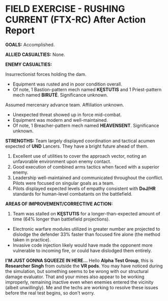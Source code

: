 # FIELD EXERCISE - RUSHING CURRENT (FTX-RC) After Action Report

**GOALS:** 
Accomplished.

**ALLIED CASUALTIES:** 
None.

**ENEMY CASUALTIES:** 

Insurrectionist forces holding the dam.
  - Equipment was rusted and in poor condition overall.
  - Of note, 1 Bastion-pattern mech named **KĘSTUTIS** and 1 Priest-pattern mech named **BIRUTĖ**. Significance unknown.

Assumed mercenary advance team. Affiliation unknown.
  - Unexpected threat showed up in force mid-combat.
  - Equipment was modern and well-maintained.
  - Of note, 1 Breacher-pattern mech named **HEAVENSENT**. Significance unknown.

**STRENGTHS:**
Team largely displayed coordination and tactical acumen expected of **UND** Lancers. They have a bright future ahead of them.
1. Excellent use of utilities to cover the approach vector, noting an unfavorable environment upon enemy contact.
2. Good execution of combined arms tactics when faced with a superior enemy.
3. Leadership well-maintained and communicated throughout the conflict. Pilots were focused on singular goals as a team.
4. Pilots displayed expected levels of empathy consistent with **DoJ/HR** standards for human-level combatants on the battlefield.

**AREAS OF IMPROVEMENT/CORRECTIVE ACTION:**
1. Team was stalled on **KĘSTUTIS** for a longer-than-expected amount of time (64% longer than battlefield projections).
  - Electronic warfare modules utilized in greater number are projected to dislodge the defender 33% faster than focused fire alone (the method taken in practice).
  - Invasive code injection likely would have made the opponent more vulnerable to incoming fire, or could have dislodged them entirely.

**I'M JUST GONNA SQUEEZE IN HERE...**
Hello **Alpha Test Group**, this is **Researcher Singh** from outside the **VR pods**. You may have noticed during the simulation, but something seems to be wrong with our structural damage evaluator. That and your mines also appear to be working improperly, remaining inactive even when enemies entered the vicinity (albeit unwillingly). Me and the techs are working to resolve these issues before the real test begins, so don't worry.